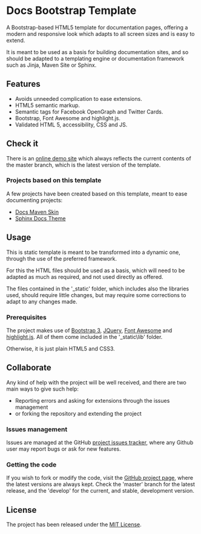 # Docs Bootstrap Template

A Bootstrap-based HTML5 template for documentation pages, offering a modern and responsive look which adapts to all screen sizes and is easy to extend.

It is meant to be used as a basis for building documentation sites, and so should be adapted to a templating engine or documentation framework such as Jinja, Maven Site or Sphinx.

## Features

- Avoids unneeded complication to ease extensions.
- HTML5 semantic markup.
- Semantic tags for Facebook OpenGraph and Twitter Cards.
- Bootstrap, Font Awesome and highlight.js.
- Validated HTML 5, accessibility, CSS and JS.

## Check it

There is an [online demo site][demo-site] which always reflects the current contents of the master branch, which is the latest version of the template.

### Projects based on this template

A few projects have been created based on this template, meant to ease documenting projects:

- [Docs Maven Skin][docs-maven-skin]
- [Sphinx Docs Theme][sphinx-docs-theme]

## Usage

This is static template is meant to be transformed into a dynamic one, through the use of the preferred framework.
 
For this the HTML files should be used as a basis, which will need to be adapted as much as required, and not used directly as offered.

The files contained in the '\_static' folder, which includes also the libraries used, should require little changes, but may require some corrections to adapt to any changes made.

### Prerequisites

The project makes use of [Bootstrap 3][bootstrap], [JQuery][jquery], [Font Awesome][font-awesome] and [highlight.js][highlightjs]. All of them come included in the '\_static\lib' folder.

Otherwise, it is just plain HTML5 and CSS3.

## Collaborate

Any kind of help with the project will be well received, and there are two main ways to give such help:

- Reporting errors and asking for extensions through the issues management
- or forking the repository and extending the project

### Issues management

Issues are managed at the GitHub [project issues tracker][issues], where any Github user may report bugs or ask for new features.

### Getting the code

If you wish to fork or modify the code, visit the [GitHub project page][scm], where the latest versions are always kept. Check the 'master' branch for the latest release, and the 'develop' for the current, and stable, development version.

## License

The project has been released under the [MIT License][license].

[bootstrap]: http://getbootstrap.com/
[demo-site]: http://www.wandrell.com/docs-bootstrap-template/
[font-awesome]: http://fortawesome.github.io/Font-Awesome/
[highlightjs]: https://highlightjs.org/
[issues]: https://github.com/Bernardo-MG/docs-bootstrap-template/issues
[jquery]: https://jquery.com/
[license]: http://www.opensource.org/licenses/mit-license.php
[scm]: http://github.com/Bernardo-MG/docs-bootstrap-template
[docs-maven-skin]: https://github.com/Bernardo-MG/docs-maven-skin
[sphinx-docs-theme]: https://github.com/Bernardo-MG/sphinx-docs-theme